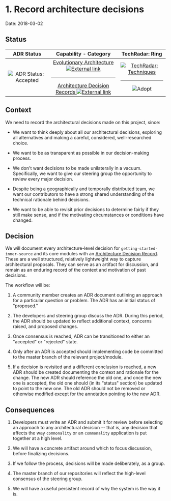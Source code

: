 # 1. Record architecture decisions

Date: 2018-03-02

## Status

| ADR Status    | Capability - Category  | TechRadar: Ring  |
|:-------------:|:----------------------:|:----------------:|
| ![ADR Status: Accepted][label-adr-accepted-img] | [Evolutionary Architecture ![External link][icon-octicon-link-external]][tw-tech-radar-evolutionary-architecture]<hr>[Architecture Decision Records ![External link][icon-octicon-link-external]][tw-tech-radar-adrs] | [![TechRadar: Techniques][label-techniques-img]][tw-tech-radar-techniques-url]<hr>![Adopt][label-tech-radar-techniques-adopt-img] |

## Context

We need to record the architectural decisions made on this project, since:

- We want to think deeply about all our architectural decisions, exploring all alternatives and making a careful, considered, well-researched choice.

- We want to be as transparent as possible in our decision-making process.

- We don't want decisions to be made unilaterally in a vacuum. Specifically, we want to give our steering group the opportunity to review every major decision.

- Despite being a geographically and temporally distributed team, we want our contributors to have a strong shared understanding of the technical rationale behind decisions.

- We want to be able to revisit prior decisions to determine fairly if they still make sense, and if the motivating circumstances or conditions have changed.

## Decision

We will document every architecture-level decision for `getting-started-inner-source` and its core modules with an [Architecture Decision Record][nygard-article-url]. These are a well structured, relatively lightweight way to capture architectural proposals. They can serve as an artifact for discussion, and remain as an enduring record of the context and motivation of past decisions.

The workflow will be:

1. A community member creates an ADR document outlining an approach for a particular question or problem. The ADR has an initial status of "proposed."

1. The developers and steering group discuss the ADR. During this period, the ADR should be updated to reflect additional context, concerns raised, and proposed changes.

1. Once consensus is reached, ADR can be transitioned to either an "accepted" or "rejected" state.

1. Only after an ADR is accepted should implementing code be committed to the master branch of the relevant project/module.

1. If a decision is revisited and a different conclusion is reached, a new ADR should be created documenting the context and rationale for the change. The new ADR should reference the old one, and once the new one is accepted, the old one should (in its "status" section) be updated to point to the new one. The old ADR should not be removed or otherwise modified except for the annotation pointing to the new ADR.

## Consequences

1. Developers must write an ADR and submit it for review before selecting an approach to any architectural decision -- that is, any decision that affects the way `commonality` or an `commonality` application is put together at a high level.

1. We will have a concrete artifact around which to focus discussion, before finalizing decisions.

1. If we follow the process, decisions will be made deliberately, as a group.

1. The master branch of our repositories will reflect the high-level consensus of the steering group.

1. We will have a useful persistent record of why the system is the way it is.

<!-- ADR Status Images -->

[label-adr-proposed-img]: https://fakeimg.pl/160x40/0052cc/FFF/?text=Proposed&font_size=26
[label-adr-accepted-img]: https://fakeimg.pl/160x40/0e8a16/FFF/?text=Accepted&font_size=26
[label-adr-rejected-img]: https://fakeimg.pl/160x40/666/FFF/?text=Rejected&font_size=26
[label-adr-deprecated-img]: https://fakeimg.pl/160x40/b60205/FFF/?text=Deprecated&font_size=26
[label-adr-superseded-img]: https://fakeimg.pl/160x40/e99695/000/?text=Superseded&font_size=26

<!-- Icons -->

[fake-images-pl-github-url]: https://github.com/Rydgel/Fake-images-please "View the source code on GitHub."
[icon-checklist]: https://cdnjs.cloudflare.com/ajax/libs/octicons/4.4.0/svg/checklist.svg
[icon-clippy]: https://cdnjs.cloudflare.com/ajax/libs/octicons/4.4.0/svg/clippy.svg
[icon-octicon-link-external]: https://cdnjs.cloudflare.com/ajax/libs/octicons/4.4.0/svg/link-external.svg
[icon-mark-github]: https://cdnjs.cloudflare.com/ajax/libs/octicons/4.4.0/svg/mark-github.svg
[icon-md]: https://cdnjs.cloudflare.com/ajax/libs/octicons/4.4.0/svg/markdown.svg
[icon-media]: https://cdnjs.cloudflare.com/ajax/libs/octicons/4.4.0/svg/file-media.svg

<!-- TechRadar Quadrants -->

<!-- QUADRANT: Languages and Frameworks -->
[label-langs-frameworks-img]: https://fakeimg.pl/200x40/b32059/FFF/?text=Languages+%26+Frameworks&font_size=24
[label-tech-radar-langs-frameworks-img]: https://fakeimg.pl/200x80/b32059/FFF/?text=TechRadar:%0ALanguages+%26+Frameworks&font_size=24
<!-- RINGS: Languages and Frameworks -->
[label-tech-radar-langs-frameworks-adopt-img]: https://fakeimg.pl/80x40/b32059/FFF/?text=Adopt&font_size=18
[label-tech-radar-langs-frameworks-trial-img]: https://fakeimg.pl/80x40/b32059/FFF/?text=Trial&font_size=18
[label-tech-radar-langs-frameworks-assess-img]: https://fakeimg.pl/80x40/b32059/FFF/?text=Assess&font_size=18
[label-tech-radar-langs-frameworks-hold-img]: https://fakeimg.pl/80x40/b32059/FFF/?text=Hold&font_size=18
<!-- QUADRANT: Platforms -->
[label-platforms-img]: https://fakeimg.pl/200x40/f38a3e/FFF/?text=Platforms&font_size=24
[label-tech-radar-platforms-img]: https://fakeimg.pl/200x80/f38a3e/FFF/?text=TechRadar:+Platforms&font_size=24
<!-- RINGS: Platforms -->
[label-tech-radar-platforms-adopt-img]: https://fakeimg.pl/80x40/f38a3e/FFF/?text=Adopt&font_size=18
[label-tech-radar-platforms-trial-img]: https://fakeimg.pl/80x40/f38a3e/FFF/?text=Trial&font_size=18
[label-tech-radar-platforms-assess-img]: https://fakeimg.pl/80x40/f38a3e/FFF/?text=Assess&font_size=18
[label-tech-radar-platforms-hold-img]: https://fakeimg.pl/80x40/f38a3e/FFF/?text=Hold&font_size=18
<!-- QUADRANT: Techniques -->
[label-techniques-img]: https://fakeimg.pl/200x40/1ebccd/FFF/?text=Techniques&font_size=24
[label-tech-radar-techniques-img]: https://fakeimg.pl/200x80/1ebccd/FFF/?text=TechRadar:+Techniques&font_size=24
<!-- RINGS: Techniques -->
[label-tech-radar-techniques-adopt-img]: https://fakeimg.pl/80x40/1ebccd/FFF/?text=Adopt&font_size=18
[label-tech-radar-techniques-trial-img]: https://fakeimg.pl/80x40/1ebccd/FFF/?text=Trial&font_size=18
[label-tech-radar-techniques-assess-img]: https://fakeimg.pl/80x40/1ebccd/FFF/?text=Assess&font_size=18
[label-tech-radar-techniques-hold-img]: https://fakeimg.pl/80x40/1ebccd/FFF/?text=Hold&font_size=18
<!-- QUADRANT: Tools -->
[label-tools-img]: https://fakeimg.pl/200x40/86b782/FFF/?text=Tools&font_size=24
[label-tech-radar-tools-img]: https://fakeimg.pl/200x80/86b782/FFF/?text=TechRadar:+Tools&font_size=24
<!-- RINGS: Tools -->
[label-tech-radar-tools-adopt-img]: https://fakeimg.pl/80x40/86b782/FFF/?text=Adopt&font_size=18
[label-tech-radar-tools-trial-img]: https://fakeimg.pl/80x40/86b782/FFF/?text=Trial&font_size=18
[label-tech-radar-tools-assess-img]: https://fakeimg.pl/80x40/86b782/FFF/?text=Assess&font_size=18
[label-tech-radar-tools-hold-img]: https://fakeimg.pl/80x40/86b782/FFF/?text=Hold&font_size=18

<!-- Web pages: external -->

[tw-tech-radar-evolutionary-architecture]: https://www.thoughtworks.com/radar/techniques/evolutionary-architecture
[tw-tech-radar-adrs]: https://www.thoughtworks.com/radar/techniques/lightweight-architecture-decision-records
[tw-tech-radar-faq-url]: https://www.thoughtworks.com/radar/a-z
[tw-tech-radar-techniques-url]: https://www.thoughtworks.com/radar/techniques
[tw-tech-radar-tools-url]: https://www.thoughtworks.com/radar/tools
[nygard-article-url]: http://thinkrelevance.com/blog/2011/11/15/documenting-architecture-decisions
